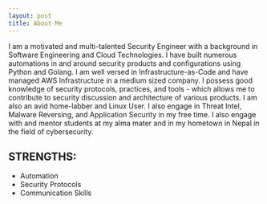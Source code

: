 ```yaml
---
layout: post
title: About Me
---
```


I am a motivated and multi-talented Security Engineer with a background in Software Engineering and Cloud Technologies. I have
built numerous automations in and around security products and configurations using Python and Golang. I am well versed in
Infrastructure-as-Code and have managed AWS Infrastructure in a medium sized company. I possess good knowledge of security
protocols, practices, and tools - which allows me to contribute to security discussion and architecture of various products. I am also
an avid home-labber and Linux User. I also engage in Threat Intel, Malware Reversing, and Application Security in my free time. I also engage with
and mentor students at my alma mater and in my hometown in Nepal in the field of cybersecurity.

STRENGTHS:
--------
* Automation
* Security Protocols
* Communication Skills
